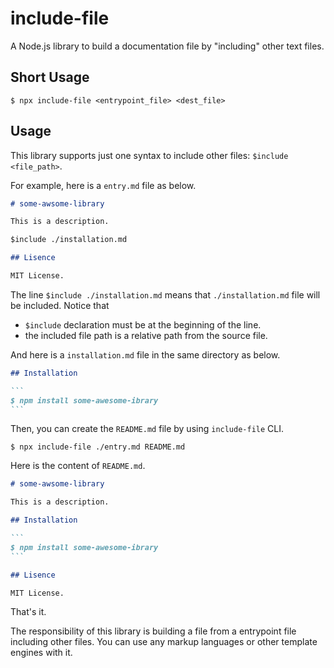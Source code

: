 <!-- README.md is generated automatically. DO NOT edit manually. -->

# include-file

A Node.js library to build a documentation file by "including" other text files.

## Short Usage

```
$ npx include-file <entrypoint_file> <dest_file>
```

## Usage

This library supports just one syntax to include other files: `$include <file_path>`.

For example, here is a `entry.md` file as below.

```markdown
# some-awsome-library

This is a description.

$include ./installation.md

## Lisence

MIT License.
```

The line `$include ./installation.md` means that `./installation.md` file will be included. Notice that

* `$include` declaration must be at the beginning of the line.
* the included file path is a relative path from the source file.

And here is a `installation.md` file in the same directory as below.

````markdown
## Installation

```
$ npm install some-awesome-ibrary
```
````

Then, you can create the `README.md` file by using `include-file` CLI.

```console
$ npx include-file ./entry.md README.md
```

Here is the content of `README.md`.

````markdown
# some-awsome-library

This is a description.

## Installation

```
$ npm install some-awesome-ibrary
```

## Lisence

MIT License.

````

That's it.

The responsibility of this library is building a file from a entrypoint file including other files. You can use any markup languages or other template engines with it.
